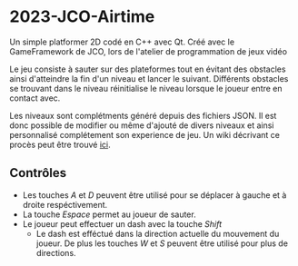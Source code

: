 # 2023-JCO-Airtime
Un simple platformer 2D codé en C++ avec Qt.
Créé avec le GameFramework de JCO, lors de l'atelier de programmation de jeux vidéo

Le jeu consiste à sauter sur des plateformes tout en évitant des obstacles ainsi d'atteindre la fin d'un niveau et lancer le suivant.
Différents obstacles se trouvant dans le niveau réinitialise le niveau lorsque le joueur entre en contact avec.

Les niveaux sont complétments généré depuis des fichiers JSON.
Il est donc possible de modifier ou même d'ajouté de divers niveaux et ainsi personnalisé complétement son experience de jeu.
Un wiki décrivant ce procès peut être trouvé [ici](https://github.com/divtec-cejef/2023-JCO-Airtime/wiki).

## Contrôles
- Les touches *A* et *D* peuvent être utilisé pour se déplacer à gauche et à droite respéctivement.
- La touche *Espace* permet au joueur de sauter.
- Le joueur peut effectuer un dash avec la touche *Shift*
  - Le dash est efféctué dans la direction actuelle du mouvement du joueur. De plus les touches *W* et *S* peuvent être utilisé pour plus de directions.
